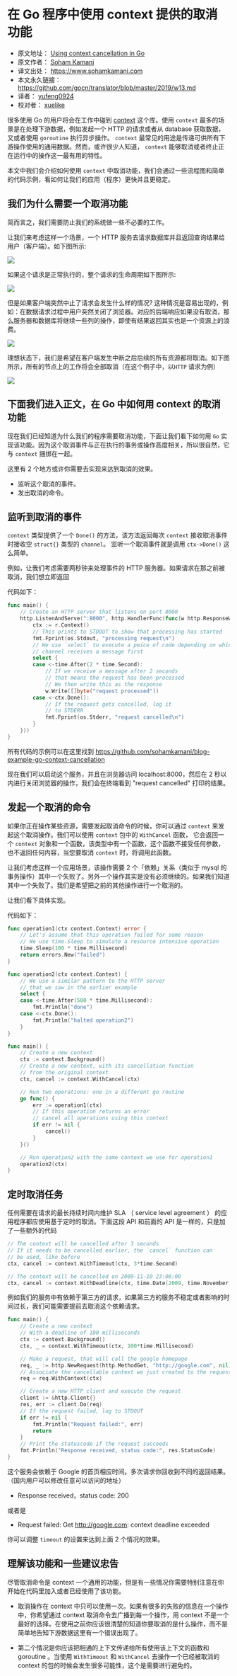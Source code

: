 # 在 Go 程序中使用 context 提供的取消功能

- 原文地址： [Using context cancellation in Go](https://www.sohamkamani.com/blog/golang/2018-06-17-golang-using-context-cancellation/)
- 原文作者： [Soham Kamani](https://www.packtpub.com/books/info/authors/soham-kamani)
- 译文出处： https://www.sohamkamani.com
- 本文永久链接： https://github.com/gocn/translator/blob/master/2019/w13.md
- 译者： [yufeng0924](https://github.com/yufeng0924)
- 校对者： [xuelike](https://github.com/xuelike)

很多使用 Go 的用户将会在工作中碰到 [context](https://www.sohamkamani.com/blog/golang/2018-06-17-golang-using-context-cancellation/) 这个库。使用 `context` 最多的场景是在处理下游数据，例如发起一个 HTTP 的请求或者从 database 获取数据，又或者使用 `goroutine` 执行异步操作。 `context` 最常见的用途是传递可供所有下游操作使用的通用数据。然而，或许很少人知道， `context` 能够取消或者终止正在运行中的操作这一最有用的特性。 

本文中我们会介绍如何使用 `context` 中取消功能，我们会通过一些流程图和简单的代码示例，看如何让我们的应用（程序）更快并且更稳定。
## 我们为什么需要一个取消功能
简而言之，我们需要防止我们的系统做一些不必要的工作。  

让我们来考虑这样一个场景，一个 HTTP 服务去请求数据库并且返回查询结果给用户（客户端）。如下图所示:

![](https://www.sohamkamani.com/client-diagram-199c2b8faf7663c9b7e83de127012a6c.svg )

如果这个请求是正常执行的，整个请求的生命周期如下图所示:

![](https://www.sohamkamani.com/timing-ideal-ff6e4d831668b9da81c1c214224e4521.svg)

但是如果客户端突然中止了请求会发生什么样的情况? 这种情况是容易出现的，例如：在数据请求过程中用户突然关闭了浏览器。对应的后端响应如果没有取消，那么服务器和数据库将继续一些列的操作，即使有结果返回其实也是一个资源上的浪费。

![](https://www.sohamkamani.com/timing-without-cancel-4955e194034f42b5edd7632f1461c124.svg)

理想状态下，我们是希望在客户端发生中断之后后续的所有资源都将取消。如下图所示，所有的节点上的工作将会全部取消（在这个例子中，以``HTTP`` 请求为例）

![](https://www.sohamkamani.com/timing-with-cancel-2af484f735aab3022ea8d7a9a9c1b675.svg)

## 下面我们进入正文，在 Go 中如何用 context 的取消功能

现在我们已经知道为什么我们的程序需要取消功能，下面让我们看下如何用 `Go` 实现该功能。因为这个取消事件与正在执行的事务或操作高度相关，所以很自然，它与 `context` 捆绑在一起。

这里有 2 个地方或许你需要去实现来达到取消的效果。
- 监听这个取消的事件。
- 发出取消的命令。

## 监听到取消的事件

`context` 类型提供了一个 `Done()` 的方法，该方法返回每次 `context` 接收取消事件时接收空 `struct{}` 类型的 `channel`。 监听一个取消事件就是调用 `ctx->Done()` 这么简单。 

例如，让我们考虑需要两秒钟来处理事件的 HTTP 服务器。如果请求在那之前被取消，我们想立即返回

代码如下：
```go
func main() {
	// Create an HTTP server that listens on port 8000
	http.ListenAndServe(":8000", http.HandlerFunc(func(w http.ResponseWriter, r *http.Request) {
		ctx := r.Context()
		// This prints to STDOUT to show that processing has started
		fmt.Fprint(os.Stdout, "processing request\n")
		// We use `select` to execute a peice of code depending on which
		// channel receives a message first
		select {
		case <-time.After(2 * time.Second):
			// If we receive a message after 2 seconds
			// that means the request has been processed
			// We then write this as the response
			w.Write([]byte("request processed"))
		case <-ctx.Done():
			// If the request gets cancelled, log it
			// to STDERR
			fmt.Fprint(os.Stderr, "request cancelled\n")
		}
	}))
}
```
所有代码的示例可以在这里找到 https://github.com/sohamkamani/blog-example-go-context-cancellation  

现在我们可以启动这个服务，并且在浏览器访问 localhost:8000，然后在 2 秒以内进行关闭浏览器的操作，我们会在终端看到 "request cancelled" 打印的结果。

## 发起一个取消的命令

如果你正在操作某些资源，需要发起取消命令的时候，你可以通过 `context` 来发起这个取消操作。我们可以使用 `context` 包中的 `WithCancel` 函数， 它会返回一个 `context` 对象和一个函数，该类型中有一个函数，这个函数不接受任何参数，也不返回任何内容，当您要取消 `context` 时，将调用此函数。

让我们考虑这样一个应用场景，该操作需要 2 个「依赖」关系（类似于 mysql 的事务操作）其中一个失败了。另外一个操作其实是没有必须继续的。如果我们知道其中一个失败了。我们是希望把之前的其他操作进行一个取消的。

让我们看下具体实现。


代码如下：
```go
func operation1(ctx context.Context) error {
	// Let's assume that this operation failed for some reason
	// We use time.Sleep to simulate a resource intensive operation
	time.Sleep(100 * time.Millisecond)
	return errors.New("failed")
}

func operation2(ctx context.Context) {
	// We use a similar pattern to the HTTP server
	// that we saw in the earlier example
	select {
	case <-time.After(500 * time.Millisecond):
		fmt.Println("done")
	case <-ctx.Done():
		fmt.Println("halted operation2")
	}
}

func main() {
	// Create a new context
	ctx := context.Background()
	// Create a new context, with its cancellation function
	// from the original context
	ctx, cancel := context.WithCancel(ctx)

	// Run two operations: one in a different go routine
	go func() {
		err := operation1(ctx)
		// If this operation returns an error
		// cancel all operations using this context
		if err != nil {
			cancel()
		}
	}()

	// Run operation2 with the same context we use for operation1
	operation2(ctx)
}
```

## 定时取消任务

任何需要在请求的最长持续时间内维护 SLA （ service level agreement ） 的应用程序都应使用基于定时的取消。下面这段 API 和前面的 API 是一样的，只是加了一些额外的代码
```go
// The context will be cancelled after 3 seconds
// If it needs to be cancelled earlier, the `cancel` function can
// be used, like before
ctx, cancel := context.WithTimeout(ctx, 3*time.Second)

// The context will be cancelled on 2009-11-10 23:00:00
ctx, cancel := context.WithDeadline(ctx, time.Date(2009, time.November, 10, 23, 0, 0, 0, time.UTC))
```
例如我们的服务中有依赖于第三方的请求，如果第三方的服务不稳定或者影响的时间过长，我们可能需要提前去取消这个依赖请求。

```go
func main() {
	// Create a new context
	// With a deadline of 100 milliseconds
	ctx := context.Background()
	ctx, _ = context.WithTimeout(ctx, 100*time.Millisecond)

	// Make a request, that will call the google homepage
	req, _ := http.NewRequest(http.MethodGet, "http://google.com", nil)
	// Associate the cancellable context we just created to the request
	req = req.WithContext(ctx)

	// Create a new HTTP client and execute the request
	client := &http.Client{}
	res, err := client.Do(req)
	// If the request failed, log to STDOUT
	if err != nil {
		fmt.Println("Request failed:", err)
		return
	}
	// Print the statuscode if the request succeeds
	fmt.Println("Response received, status code:", res.StatusCode)
}
```
这个服务会依赖于 Google 的首页相应时间。多次请求你回收到不同的返回结果。（国内用户可以修改任意可以访问的地址）
- Response received，status code: 200

或者是

- Request failed: Get http://google.com: context deadline exceeded

你可以调整 `timeout` 的设置来达到上面 2 个情况的效果。

## 理解该功能和一些建议忠告

尽管取消命令是 context 一个通用的功能，但是有一些情况你需要特别注意在你开始在代码里加入或者已经使用了该功能。

- 取消操作在 context 中只可以使用一次。如果有很多的失败的信息在一个操作中，你希望通过 context 取消命令去广播到每一个操作，用 context 不是一个最好的选择。在使用之前你应该很清楚的知道你要取消的是什么操作，而不是简单地告知下游数据这里有一个错误出现了。  

- 第二个情况是你应该把相通的上下文传递给所有使用该上下文的函数和 goroutine 。当使用 `WithTimeout` 和 `WithCancel` 去操作一个已经被取消的 context 的包的时候会发生很多可能性，这个是需要进行避免的。
